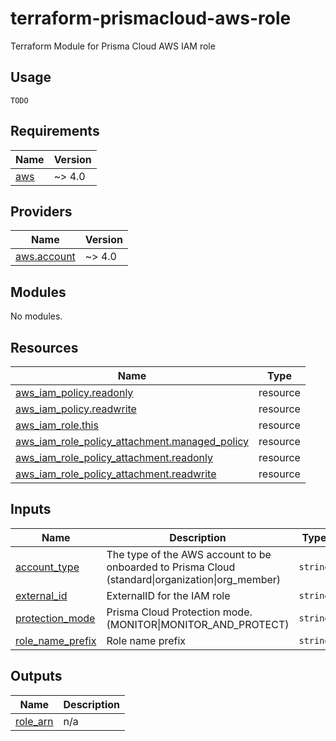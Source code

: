 # terraform-prismacloud-aws-role
Terraform Module for Prisma Cloud AWS IAM role

## Usage

```hcl
TODO
```

<!-- BEGINNING OF PRE-COMMIT-TERRAFORM DOCS HOOK -->
## Requirements

| Name | Version |
|------|---------|
| <a name="requirement_aws"></a> [aws](#requirement\_aws) | ~> 4.0 |

## Providers

| Name | Version |
|------|---------|
| <a name="provider_aws.account"></a> [aws.account](#provider\_aws.account) | ~> 4.0 |

## Modules

No modules.

## Resources

| Name | Type |
|------|------|
| [aws_iam_policy.readonly](https://registry.terraform.io/providers/hashicorp/aws/latest/docs/resources/iam_policy) | resource |
| [aws_iam_policy.readwrite](https://registry.terraform.io/providers/hashicorp/aws/latest/docs/resources/iam_policy) | resource |
| [aws_iam_role.this](https://registry.terraform.io/providers/hashicorp/aws/latest/docs/resources/iam_role) | resource |
| [aws_iam_role_policy_attachment.managed_policy](https://registry.terraform.io/providers/hashicorp/aws/latest/docs/resources/iam_role_policy_attachment) | resource |
| [aws_iam_role_policy_attachment.readonly](https://registry.terraform.io/providers/hashicorp/aws/latest/docs/resources/iam_role_policy_attachment) | resource |
| [aws_iam_role_policy_attachment.readwrite](https://registry.terraform.io/providers/hashicorp/aws/latest/docs/resources/iam_role_policy_attachment) | resource |

## Inputs

| Name | Description | Type | Default | Required |
|------|-------------|------|---------|:--------:|
| <a name="input_account_type"></a> [account\_type](#input\_account\_type) | The type of the AWS account to be onboarded to Prisma Cloud (standard\|organization\|org\_member) | `string` | `"standard"` | no |
| <a name="input_external_id"></a> [external\_id](#input\_external\_id) | ExternalID for the IAM role | `string` | n/a | yes |
| <a name="input_protection_mode"></a> [protection\_mode](#input\_protection\_mode) | Prisma Cloud Protection mode. (MONITOR\|MONITOR\_AND\_PROTECT) | `string` | `"MONITOR"` | no |
| <a name="input_role_name_prefix"></a> [role\_name\_prefix](#input\_role\_name\_prefix) | Role name prefix | `string` | `""` | no |

## Outputs

| Name | Description |
|------|-------------|
| <a name="output_role_arn"></a> [role\_arn](#output\_role\_arn) | n/a |
<!-- END OF PRE-COMMIT-TERRAFORM DOCS HOOK -->
